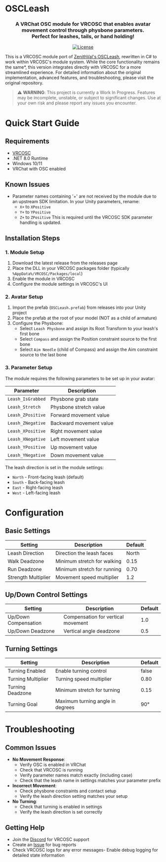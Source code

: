 # OSCLeash

<div align="center">
    <h3>
        A VRChat OSC module for VRCOSC that enables avatar movement control through physbone parameters.<br>
        Perfect for leashes, tails, or hand holding!
    </h3>
    <p>
        <a href="https://github.com/CrookedToe/OSCLeash/blob/main/LICENSE"><img alt="License" src="https://img.shields.io/github/license/ZenithVal/OSCLeash?label=License"></a>
    </p>
</div>

This is a VRCOSC module port of [ZenithVal's OSCLeash](https://github.com/ZenithVal/OSCLeash), rewritten in C# to work within VRCOSC's module system. While the core functionality remains the same*, this version integrates directly with VRCOSC for a more streamlined experience. For detailed information about the original implementation, advanced features, and troubleshooting, please visit the original repository.

> ⚠️ **WARNING**: This project is currently a Work In Progress. Features may be incomplete, unstable, or subject to significant changes. Use at your own risk and please report any issues you encounter.

# Quick Start Guide

## Requirements
- [VRCOSC](https://github.com/VolcanicArts/VRCOSC)
- .NET 8.0 Runtime
- Windows 10/11
- VRChat with OSC enabled

## Known Issues
- Parameter names containing '+' are not received by the module due to an upstream SDK limitation. In your Unity parameters, rename:
  - `X+` to `XPositive`
  - `Y+` to `YPositive`
  - `Z+` to `ZPositive`
  This is required until the VRCOSC SDK parameter handling is updated.

## Installation Steps

### 1. Module Setup
1. Download the latest release from the releases page
2. Place the DLL in your VRCOSC packages folder (typically `%AppData%/VRCOSC/Packages/local`)
3. Enable the module in VRCOSC
4. Configure the module settings in VRCOSC's UI

### 2. Avatar Setup
1. Import the prefab (`OSCLeash.prefab`) from releases into your Unity project
2. Place the prefab at the root of your model (NOT as a child of armature)
3. Configure the Physbone:
   - Select `Leash Physbone` and assign its Root Transform to your leash's first bone
   - Select `Compass` and assign the Position constraint source to the first bone
   - Select `Aim Needle` (child of Compass) and assign the Aim constraint source to the last bone

### 3. Parameter Setup
The module requires the following parameters to be set up in your avatar:

| Parameter | Description |
|-----------|-------------|
| `Leash_IsGrabbed` | Physbone grab state |
| `Leash_Stretch` | Physbone stretch value |
| `Leash_ZPositive` | Forward movement value |
| `Leash_ZNegative` | Backward movement value |
| `Leash_XPositive` | Right movement value |
| `Leash_XNegative` | Left movement value |
| `Leash_YPositive` | Up movement value |
| `Leash_YNegative` | Down movement value |

The leash direction is set in the module settings:
- `North` - Front-facing leash (default)
- `South` - Back-facing leash
- `East` - Right-facing leash
- `West` - Left-facing leash

# Configuration

## Basic Settings
| Setting | Description | Default |
|---------|-------------|---------|
| Leash Direction | Direction the leash faces | North |
| Walk Deadzone | Minimum stretch for walking | 0.15 |
| Run Deadzone | Minimum stretch for running | 0.70 |
| Strength Multiplier | Movement speed multiplier | 1.2 |

## Up/Down Control Settings
| Setting | Description | Default |
|---------|-------------|---------|
| Up/Down Compensation | Compensation for vertical movement | 1.0 |
| Up/Down Deadzone | Vertical angle deadzone | 0.5 |

## Turning Settings
| Setting | Description | Default |
|---------|-------------|---------|
| Turning Enabled | Enable turning control | false |
| Turning Multiplier | Turning speed multiplier | 0.80 |
| Turning Deadzone | Minimum stretch for turning | 0.15 |
| Turning Goal | Maximum turning angle in degrees | 90° |

# Troubleshooting

## Common Issues
- **No Movement Response**: 
  - Verify OSC is enabled in VRChat
  - Check that VRCOSC is running
  - Verify parameter names match exactly (including case)
  - Check that the leash name in settings matches your parameter prefix
- **Incorrect Movement**: 
  - Check physbone constraints and contact setup
  - Verify the leash direction setting matches your setup
- **No Turning**: 
  - Check that turning is enabled in settings
  - Verify the leash direction is set correctly

## Getting Help
- Join the [Discord](https://discord.com/invite/vj4brHyvT5) for VRCOSC support
- Create an [Issue](https://github.com/CrookedToe/OSCLeash/issues) for bug reports
- Check VRCOSC logs for any error messages- Enable debug logging for detailed state information
